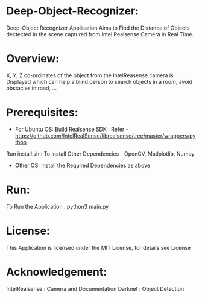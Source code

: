 # Deep-Object-Recognizer:
﻿Deep-Object Recognizer Application Aims to Find the Distance of Objects dectected in the scene captured from Intel Realsense Camera in Real Time.


# Overview: 
X, Y, Z co-ordinates of the object from the IntelReasense camera is Displayed which can help a blind person to search objects in a room, avoid obstacles in road, ...


# Prerequisites:
* For Ubuntu OS:
Build Realsense SDK 	: 
Refer - https://github.com/IntelRealSense/librealsense/tree/master/wrappers/python

Run install.sh	    	: 
To Install Other Dependencies - OpenCV, Matlplotlib, Numpy

* Other OS:
 Install the Required Dependencies as above


# Run:
To Run the Application 	: python3 main.py


# License:
This Application is licensed under the MIT License, for details see License


# Acknowledgement: 
IntelRealsense : Camera and Documentation
Darknet : Object Detection
